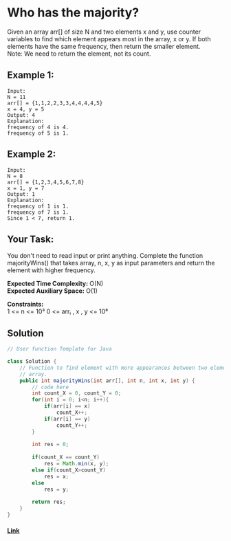 
# Who has the majority? 

Given an array arr[] of size N and two elements x and y, use counter variables to find which element appears most in the array, x or y. If both elements have the same frequency, then return the smaller element.  
Note:  We need to return the element, not its count.

## Example 1:

```
Input:
N = 11
arr[] = {1,1,2,2,3,3,4,4,4,4,5}
x = 4, y = 5
Output: 4
Explanation: 
frequency of 4 is 4.
frequency of 5 is 1.
```

## Example 2:

```
Input:
N = 8
arr[] = {1,2,3,4,5,6,7,8}
x = 1, y = 7
Output: 1
Explanation: 
frequency of 1 is 1.
frequency of 7 is 1.
Since 1 < 7, return 1.
```

## Your Task:
You don't need to read input or print anything. Complete the function majorityWins() that takes array, n, x, y as input parameters and return the element with higher frequency.


**Expected Time Complexity:** O(N)  
**Expected Auxiliary Space:** O(1)

**Constraints:**  
1 <= n <= 10³
0 <= arrᵢ , x , y <= 10⁸

## Solution


```java
// User function Template for Java

class Solution {
    // Function to find element with more appearances between two elements in an
    // array.
    public int majorityWins(int arr[], int n, int x, int y) {
        // code here
        int count_X = 0, count_Y = 0;
        for(int i = 0; i<n; i++){
            if(arr[i] == x)
                count_X++;
            if(arr[i] == y)
                count_Y++;
        }
        
        int res = 0;
        
        if(count_X == count_Y)
            res = Math.min(x, y);
        else if(count_X>count_Y)
            res = x;
        else
            res = y;
            
        return res;
    }
}
```

#### [Link](https://practice.geeksforgeeks.org/problems/who-has-the-majority/1/?track=DSASP-Arrays&batchId=154)